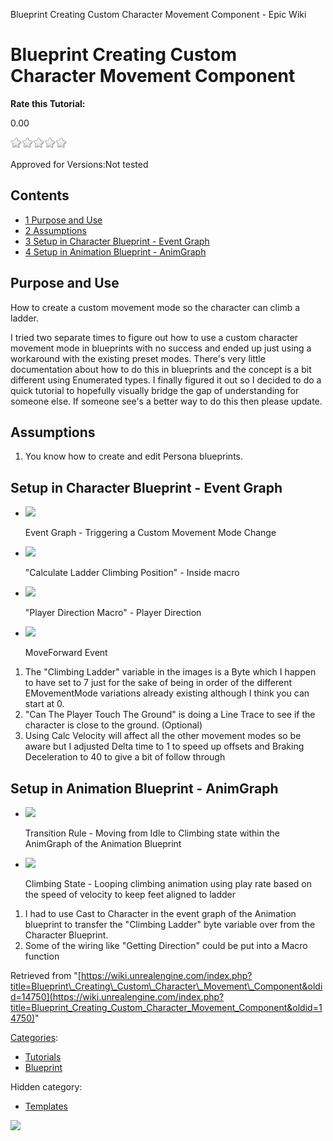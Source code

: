 Blueprint Creating Custom Character Movement Component - Epic Wiki                    

Blueprint Creating Custom Character Movement Component
======================================================

**Rate this Tutorial:**

0.00

![](/extensions/VoteNY/images/star_off.gif)![](/extensions/VoteNY/images/star_off.gif)![](/extensions/VoteNY/images/star_off.gif)![](/extensions/VoteNY/images/star_off.gif)![](/extensions/VoteNY/images/star_off.gif)

Approved for Versions:Not tested

Contents
--------

*   [1 Purpose and Use](#Purpose_and_Use)
*   [2 Assumptions](#Assumptions)
*   [3 Setup in Character Blueprint - Event Graph](#Setup_in_Character_Blueprint_-_Event_Graph)
*   [4 Setup in Animation Blueprint - AnimGraph](#Setup_in_Animation_Blueprint_-_AnimGraph)

Purpose and Use
---------------

How to create a custom movement mode so the character can climb a ladder.

I tried two separate times to figure out how to use a custom character movement mode in blueprints with no success and ended up just using a workaround with the existing preset modes. There's very little documentation about how to do this in blueprints and the concept is a bit different using Enumerated types. I finally figured it out so I decided to do a quick tutorial to hopefully visually bridge the gap of understanding for someone else. If someone see's a better way to do this then please update.

Assumptions
-----------

1.  You know how to create and edit Persona blueprints.

Setup in Character Blueprint - Event Graph
------------------------------------------

*   [![](https://d3ar1piqh1oeli.cloudfront.net/c/cb/Blueprints_CharacterCustomMovementEvents.png/120px-Blueprints_CharacterCustomMovementEvents.png)](/File:Blueprints_CharacterCustomMovementEvents.png)
    
    Event Graph - Triggering a Custom Movement Mode Change
    
*   [![](https://d3ar1piqh1oeli.cloudfront.net/8/85/Character_CustomModeTravelingCalculation.png/120px-Character_CustomModeTravelingCalculation.png)](/File:Character_CustomModeTravelingCalculation.png)
    
    "Calculate Ladder Climbing Position" - Inside macro
    
*   [![](https://d3ar1piqh1oeli.cloudfront.net/b/b7/Character_PlayerDirection.png/120px-Character_PlayerDirection.png)](/File:Character_PlayerDirection.png)
    
    "Player Direction Macro" - Player Direction
    
*   [![](https://d3ar1piqh1oeli.cloudfront.net/0/08/Character_CustomModeMoveForward.png/120px-Character_CustomModeMoveForward.png)](/File:Character_CustomModeMoveForward.png)
    
    MoveForward Event
    

1.  The "Climbing Ladder" variable in the images is a Byte which I happen to have set to 7 just for the sake of being in order of the different EMovementMode variations already existing although I think you can start at 0.
2.  "Can The Player Touch The Ground" is doing a Line Trace to see if the character is close to the ground. (Optional)
3.  Using Calc Velocity will affect all the other movement modes so be aware but I adjusted Delta time to 1 to speed up offsets and Braking Deceleration to 40 to give a bit of follow through

Setup in Animation Blueprint - AnimGraph
----------------------------------------

*   [![](https://d3ar1piqh1oeli.cloudfront.net/4/48/AnimationBP_CustomCharacterMovementModeTransitionRule.png/120px-AnimationBP_CustomCharacterMovementModeTransitionRule.png)](/File:AnimationBP_CustomCharacterMovementModeTransitionRule.png)
    
    Transition Rule - Moving from Idle to Climbing state within the AnimGraph of the Animation Blueprint
    
*   [![](https://d3ar1piqh1oeli.cloudfront.net/d/dc/AnimationBP_CustomModeClimbingState.png/120px-AnimationBP_CustomModeClimbingState.png)](/File:AnimationBP_CustomModeClimbingState.png)
    
    Climbing State - Looping climbing animation using play rate based on the speed of velocity to keep feet aligned to ladder
    

1.  I had to use Cast to Character in the event graph of the Animation blueprint to transfer the "Climbing Ladder" byte variable over from the Character Blueprint.
2.  Some of the wiring like "Getting Direction" could be put into a Macro function

Retrieved from "[https://wiki.unrealengine.com/index.php?title=Blueprint\_Creating\_Custom\_Character\_Movement\_Component&oldid=14750](https://wiki.unrealengine.com/index.php?title=Blueprint_Creating_Custom_Character_Movement_Component&oldid=14750)"

[Categories](/Special:Categories "Special:Categories"):

*   [Tutorials](/Category:Tutorials "Category:Tutorials")
*   [Blueprint](/Category:Blueprint "Category:Blueprint")

Hidden category:

*   [Templates](/Category:Templates "Category:Templates")

  ![](https://tracking.unrealengine.com/track.png)